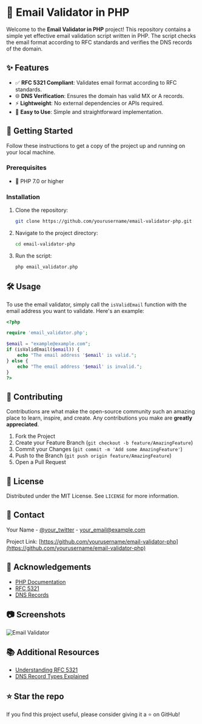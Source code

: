 # 📧 Email Validator in PHP

Welcome to the **Email Validator in PHP** project! This repository contains a simple yet effective email validation script written in PHP. The script checks the email format according to RFC standards and verifies the DNS records of the domain.

## ✨ Features

- ✅ **RFC 5321 Compliant**: Validates email format according to RFC standards.
- 🌐 **DNS Verification**: Ensures the domain has valid MX or A records.
- ⚡ **Lightweight**: No external dependencies or APIs required.
- 📜 **Easy to Use**: Simple and straightforward implementation.

## 🚀 Getting Started

Follow these instructions to get a copy of the project up and running on your local machine.

### Prerequisites

- 🐘 PHP 7.0 or higher

### Installation

1. Clone the repository:

   ```sh
   git clone https://github.com/yourusername/email-validator-php.git
   ```

2. Navigate to the project directory:

   ```sh
   cd email-validator-php
   ```

3. Run the script:

   ```sh
   php email_validator.php
   ```

## 🛠 Usage

To use the email validator, simply call the `isValidEmail` function with the email address you want to validate. Here's an example:

```php
<?php

require 'email_validator.php';

$email = "example@example.com";
if (isValidEmail($email)) {
    echo "The email address '$email' is valid.";
} else {
    echo "The email address '$email' is invalid.";
}
?>
```

## 🤝 Contributing

Contributions are what make the open-source community such an amazing place to learn, inspire, and create. Any contributions you make are **greatly appreciated**.

1. Fork the Project
2. Create your Feature Branch (`git checkout -b feature/AmazingFeature`)
3. Commit your Changes (`git commit -m 'Add some AmazingFeature'`)
4. Push to the Branch (`git push origin feature/AmazingFeature`)
5. Open a Pull Request

## 📝 License

Distributed under the MIT License. See `LICENSE` for more information.

## 📧 Contact

Your Name - [@your_twitter](https://twitter.com/your_twitter) - your_email@example.com

Project Link: [https://github.com/yourusername/email-validator-php](https://github.com/yourusername/email-validator-php)

## 🙏 Acknowledgements

- [PHP Documentation](https://www.php.net/docs.php)
- [RFC 5321](https://tools.ietf.org/html/rfc5321)
- [DNS Records](https://en.wikipedia.org/wiki/List_of_DNS_record_types)

## 📷 Screenshots

![Email Validator](https://via.placeholder.com/800x400)

## 📚 Additional Resources

- [Understanding RFC 5321](https://www.example.com/rfc-5321)
- [DNS Record Types Explained](https://www.example.com/dns-records)

## ⭐️ Star the repo

If you find this project useful, please consider giving it a ⭐️ on GitHub!
